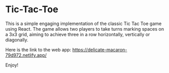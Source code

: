 # Tic-Tac-Toe
This is a simple engaging implementation of the classic Tic Tac Toe game using React. The game allows two players to take turns marking spaces on a 3x3 grid, aiming to achieve three in a row horizontally, vertically or diagonally.

Here is the link to the web app: https://delicate-macaron-79d972.netlify.app/

Enjoy!
